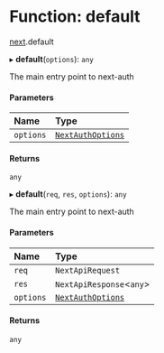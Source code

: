# Function: default

[next](../modules/next.md).default

▸ **default**(`options`): `any`

The main entry point to next-auth

#### Parameters

| Name | Type |
| :------ | :------ |
| `options` | [`NextAuthOptions`](../interfaces/index.NextAuthOptions.md) |

#### Returns

`any`

▸ **default**(`req`, `res`, `options`): `any`

The main entry point to next-auth

#### Parameters

| Name | Type |
| :------ | :------ |
| `req` | `NextApiRequest` |
| `res` | `NextApiResponse`<`any`\> |
| `options` | [`NextAuthOptions`](../interfaces/index.NextAuthOptions.md) |

#### Returns

`any`
